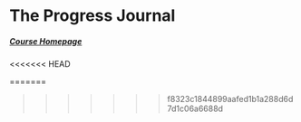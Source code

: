 # The Progress Journal 
##### [Course Homepage](https://mef-bda503.github.io/)

<<<<<<< HEAD

=======
>>>>>>> f8323c1844899aafed1b1a288d6d7d1c06a6688d

